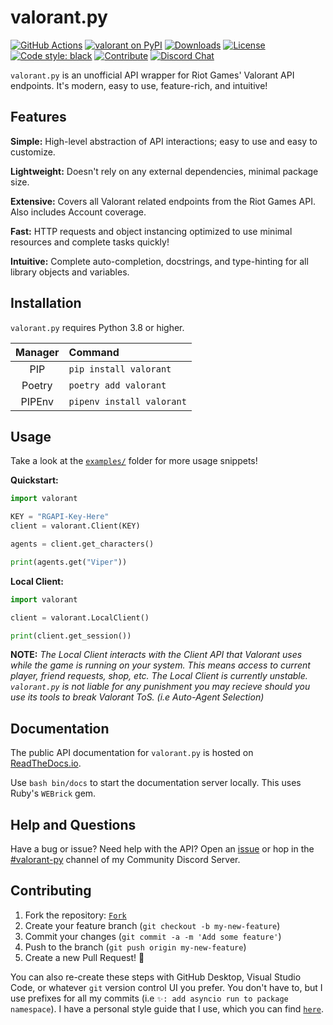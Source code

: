 # valorant.py

[![GitHub Actions](https://camo.githubusercontent.com/0fc9226929794d4d4dfb9ac05a1786942f8e4b4300207224277ac49e22e9fdb6/68747470733a2f2f7472617669732d63692e636f6d2f7073662f626c61636b2e7376673f6272616e63683d6d6173746572)](https://github.com/frissyn/valorant.py/actions)
[![valorant on PyPI](https://img.shields.io/pypi/v/valorant.svg)](https://pypi.python.org/pypi/valorant)
[![Downloads](https://pepy.tech/badge/valorant/month)](https://pepy.tech/project/valorant)
[![License](https://img.shields.io/pypi/l/valorant.svg)](https://pypi.python.org/pypi/valorant)
[![Code style: black](https://img.shields.io/badge/code%20style-black-000000.svg)](https://github.com/psf/black)
[![Contribute](https://img.shields.io/badge/contributions-welcome-brightgreen.svg?style=flat)](https://github.com/frissyn/valorant.py/issues)
[![Discord Chat](https://img.shields.io/badge/discord-join-7389D8?style=flat&logo=discord)](https://discord.gg/b3qjk4epPr)

`valorant.py` is an unofficial API wrapper for Riot Games' Valorant API endpoints. It's modern, easy to use, feature-rich, and intuitive!

## Features

**Simple:** High-level abstraction of API interactions; easy to use and easy to customize.

**Lightweight:** Doesn't rely on any external dependencies, minimal package size.

**Extensive:** Covers all Valorant related endpoints from the Riot Games API. Also includes Account coverage.

**Fast:** HTTP requests and object instancing optimized to use minimal resources and complete tasks quickly!

**Intuitive:** Complete auto-completion, docstrings, and type-hinting for all library objects and variables.

## Installation

`valorant.py` requires Python 3.8 or higher.

|Manager     |Command                  |
|:----------:|:------------------------|
|PIP         |`pip install valorant`   |
|Poetry      |`poetry add valorant`    |
|PIPEnv      |`pipenv install valorant`|

## Usage

Take a look at the [`examples/`](https://github.com/frissyn/valorant.py/blob/master/examples) folder for more usage snippets!

**Quickstart:**

```python
import valorant

KEY = "RGAPI-Key-Here"
client = valorant.Client(KEY)

agents = client.get_characters()

print(agents.get("Viper"))
```

**Local Client:**

```python
import valorant

client = valorant.LocalClient()

print(client.get_session())
```

**NOTE:** *The Local Client interacts with the Client API that Valorant uses while the game is running on your system. This means access to current player, friend requests, shop, etc. The Local Client is currently unstable. `valorant.py` is not liable for any punishment you may recieve should you use its tools to break Valorant ToS. (i.e Auto-Agent Selection)*

## Documentation

The public API documentation for `valorant.py` is hosted on [ReadTheDocs.io](https://valorantpy.readthedocs.io/en/latest/).

Use `bash bin/docs` to start the documentation server locally. This uses Ruby's `WEBrick` gem.

## Help and Questions

Have a bug or issue? Need help with the API? Open an [issue](https://github.com/frissyn/valorant.py/issues) or hop in the [#valorant-py](https://discord.gg/b3qjk4epPr) channel of my Community Discord Server.

## Contributing

1. Fork the repository: [`Fork`](https://github.com/frissyn/valorant.py/fork)
2. Create your feature branch (`git checkout -b my-new-feature`)
3. Commit your changes (`git commit -a -m 'Add some feature'`)
4. Push to the branch (`git push origin my-new-feature`)
5. Create a new Pull Request! 🎉

You can also re-create these steps with GitHub Desktop, Visual Studio Code, or whatever `git` version control UI you prefer. You don't have to, but I use prefixes for all my commits (i.e `✨: add asyncio run to package namespace`). I have a personal style guide that I use, which you can find [`here`](https://github.com/frissyn/commit-prefixes).
